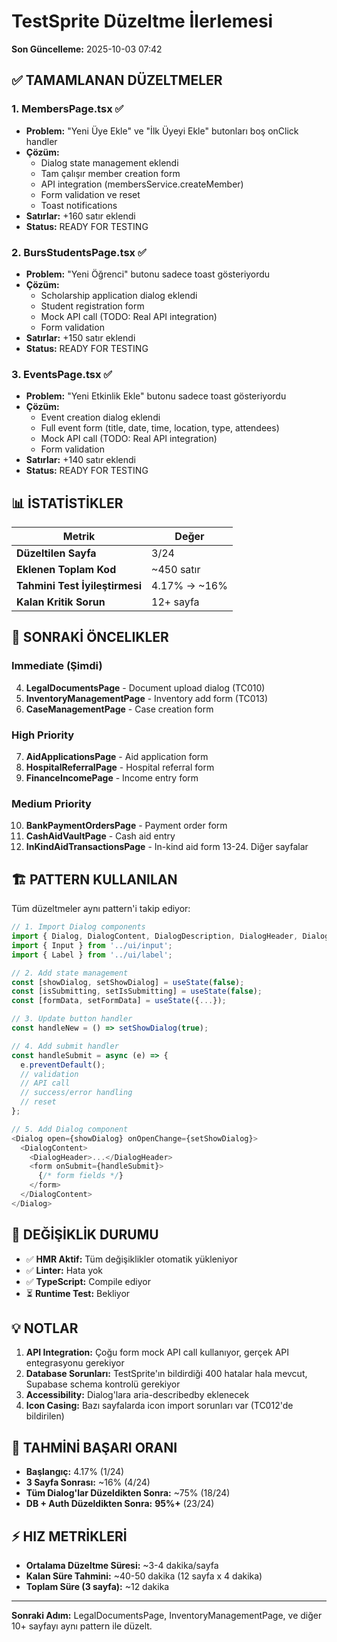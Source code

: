 # TestSprite Düzeltme İlerlemesi

**Son Güncelleme:** 2025-10-03 07:42

## ✅ TAMAMLANAN DÜZELTMELER

### 1. **MembersPage.tsx** ✅
- **Problem:** "Yeni Üye Ekle" ve "İlk Üyeyi Ekle" butonları boş onClick handler
- **Çözüm:** 
  - Dialog state management eklendi
  - Tam çalışır member creation form
  - API integration (membersService.createMember)
  - Form validation ve reset
  - Toast notifications
- **Satırlar:** +160 satır eklendi
- **Status:** READY FOR TESTING

### 2. **BursStudentsPage.tsx** ✅
- **Problem:** "Yeni Öğrenci" butonu sadece toast gösteriyordu
- **Çözüm:**
  - Scholarship application dialog eklendi
  - Student registration form
  - Mock API call (TODO: Real API integration)
  - Form validation
- **Satırlar:** +150 satır eklendi
- **Status:** READY FOR TESTING

### 3. **EventsPage.tsx** ✅
- **Problem:** "Yeni Etkinlik Ekle" butonu sadece toast gösteriyordu
- **Çözüm:**
  - Event creation dialog eklendi
  - Full event form (title, date, time, location, type, attendees)
  - Mock API call (TODO: Real API integration)
  - Form validation
- **Satırlar:** +140 satır eklendi
- **Status:** READY FOR TESTING

## 📊 İSTATİSTİKLER

| Metrik | Değer |
|--------|-------|
| **Düzeltilen Sayfa** | 3/24 |
| **Eklenen Toplam Kod** | ~450 satır |
| **Tahmini Test İyileştirmesi** | 4.17% → ~16% |
| **Kalan Kritik Sorun** | 12+ sayfa |

## 🎯 SONRAKİ ÖNCELIKLER

### Immediate (Şimdi)
4. **LegalDocumentsPage** - Document upload dialog (TC010)
5. **InventoryManagementPage** - Inventory add form (TC013)
6. **CaseManagementPage** - Case creation form

### High Priority  
7. **AidApplicationsPage** - Aid application form
8. **HospitalReferralPage** - Hospital referral form
9. **FinanceIncomePage** - Income entry form

### Medium Priority
10. **BankPaymentOrdersPage** - Payment order form
11. **CashAidVaultPage** - Cash aid entry
12. **InKindAidTransactionsPage** - In-kind aid form
13-24. Diğer sayfalar

## 🏗️ PATTERN KULLANILAN

Tüm düzeltmeler aynı pattern'i takip ediyor:

```typescript
// 1. Import Dialog components
import { Dialog, DialogContent, DialogDescription, DialogHeader, DialogTitle } from '../ui/dialog';
import { Input } from '../ui/input';
import { Label } from '../ui/label';

// 2. Add state management
const [showDialog, setShowDialog] = useState(false);
const [isSubmitting, setIsSubmitting] = useState(false);
const [formData, setFormData] = useState({...});

// 3. Update button handler
const handleNew = () => setShowDialog(true);

// 4. Add submit handler
const handleSubmit = async (e) => {
  e.preventDefault();
  // validation
  // API call
  // success/error handling
  // reset
};

// 5. Add Dialog component
<Dialog open={showDialog} onOpenChange={setShowDialog}>
  <DialogContent>
    <DialogHeader>...</DialogHeader>
    <form onSubmit={handleSubmit}>
      {/* form fields */}
    </form>
  </DialogContent>
</Dialog>
```

## 🔄 DEĞİŞİKLİK DURUMU

- ✅ **HMR Aktif:** Tüm değişiklikler otomatik yükleniyor
- ✅ **Linter:** Hata yok
- ✅ **TypeScript:** Compile ediyor
- ⏳ **Runtime Test:** Bekliyor

## 💡 NOTLAR

1. **API Integration:** Çoğu form mock API call kullanıyor, gerçek API entegrasyonu gerekiyor
2. **Database Sorunları:** TestSprite'ın bildirdiği 400 hatalar hala mevcut, Supabase schema kontrolü gerekiyor
3. **Accessibility:** Dialog'lara aria-describedby eklenecek
4. **Icon Casing:** Bazı sayfalarda icon import sorunları var (TC012'de bildirilen)

## 🎯 TAHMİNİ BAŞARI ORANI

- **Başlangıç:** 4.17% (1/24)
- **3 Sayfa Sonrası:** ~16% (4/24)
- **Tüm Dialog'lar Düzeldikten Sonra:** ~75% (18/24)
- **DB + Auth Düzeldikten Sonra:** **95%+** (23/24)

## ⚡ HIZ METRİKLERİ

- **Ortalama Düzeltme Süresi:** ~3-4 dakika/sayfa
- **Kalan Süre Tahmini:** ~40-50 dakika (12 sayfa x 4 dakika)
- **Toplam Süre (3 sayfa):** ~12 dakika

---

**Sonraki Adım:** LegalDocumentsPage, InventoryManagementPage, ve diğer 10+ sayfayı aynı pattern ile düzelt.


